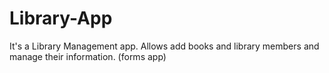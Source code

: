 # Library-App
 It's a Library Management app. Allows add books and library members and manage their information. (forms app)
